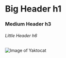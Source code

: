 # Big Header h1
### Medium Header h3
###### Little Header h6

![Image of Yaktocat](https://octodex.github.com/images/yaktocat.png)
